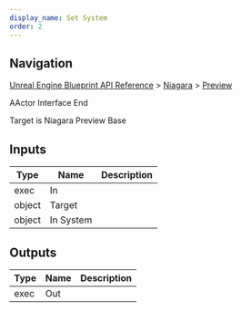```yaml
---
display_name: Set System
order: 2
---
```

## Navigation

[Unreal Engine Blueprint API Reference](https://dev.epicgames.com/documentation/en-us/unreal-engine/BlueprintAPI) > [Niagara](https://dev.epicgames.com/documentation/en-us/unreal-engine/BlueprintAPI/Niagara) > [Preview](https://dev.epicgames.com/documentation/en-us/unreal-engine/BlueprintAPI/Niagara/Preview)

AActor Interface End

Target is Niagara Preview Base

## Inputs

| Type | Name | Description |
| --- | --- | --- |
| exec | In |  |
| object | Target |  |
| object | In System |  |

## Outputs

| Type | Name | Description |
| --- | --- | --- |
| exec | Out |  |
